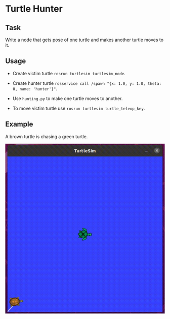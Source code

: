 # Turtle Hunter

## Task

Write a node that gets pose of one turtle and makes another turtle moves to it.


## Usage

- Create victim turtle `rosrun turtlesim turtlesim_node`.

- Create hunter turtle `rosservice call /spawn "{x: 1.0, y: 1.0, theta: 0, name: 'hunter'}"`.

- Use `hunting.py` to make one turtle moves to another.

- To move victim turtle use `rosrun turtlesim turtle_teleop_key`.

## Example

A brown turtle is chasing a green turtle.

![](data/hunting.gif)